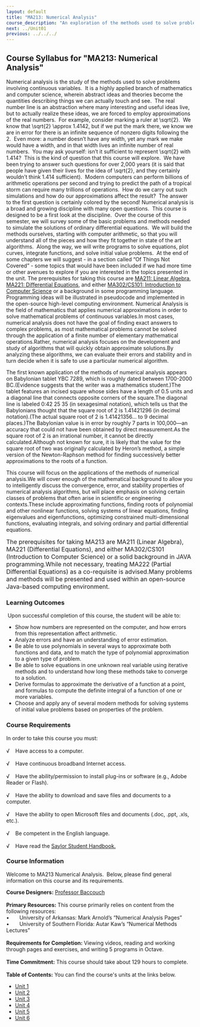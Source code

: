 ```yaml
---
layout: default
title: "MA213: Numerical Analysis"
course_description: "An exploration of the methods used to solve problems involving continuous variables."
next: ../Unit01
previous: ../../../
---
```

Course Syllabus for "MA213: Numerical Analysis"
-----------------------------------------------

Numerical analysis is the study of the methods used to solve problems
involving continuous variables.  It is a highly applied branch of
mathematics and computer science, wherein abstract ideas and theories
become the quantities describing things we can actually touch and see. 
The real number line is an abstraction where many interesting and useful
ideas live, but to actually realize these ideas, we are forced to employ
approximations of the real numbers.  For example, consider marking a
ruler at \\sqrt{2}.  We know that \\sqrt{2} \\approx 1.4142, but if we
put the mark there, we know we are in error for there is an infinite
sequence of nonzero digits following the 2.  Even more: a number doesn’t
have any width, yet any mark we make would have a width, and in that
width lives an infinite number of real numbers.  You may ask yourself:
isn’t it sufficient to represent \\sqrt{2} with 1.414?  This is the kind
of question that this course will explore.  We have been trying to
answer such questions for over 2,000 years (it is said that people have
given their lives for the idea of \\sqrt{2}, and they certainly wouldn’t
think 1.414 sufficient).  Modern computers can perform billions of
arithmetic operations per second and trying to predict the path of a
tropical storm can require many trillions of operations.  How do we
carry out such simulations and how do our approximations affect the
result?  The answer to the first question is certainly colored by the
second! Numerical analysis is a broad and growing discipline with many
open questions.  This course is designed to be a first look at the
discipline.  Over the course of this semester, we will survey some of
the basic problems and methods needed to simulate the solutions of
ordinary differential equations.  We will build the methods ourselves,
starting with computer arithmetic, so that you will understand all of
the pieces and how they fit together in state of the art algorithms. 
Along the way, we will write programs to solve equations, plot curves,
integrate functions, and solve initial value problems.  At the end of
some chapters we will suggest - in a section called “Of Things Not
Covered” - some topics that would have been included if we had more time
or other avenues to explore if you are interested in the topics
presented in the unit. The prerequisites for taking this course are
[MA211: Linear Algebra](http://www.saylor.org/courses/ma211/), [MA221:
Differential Equations](http://www.saylor.org/courses/ma221/), and
either [MA302/CS101: Introduction to Computer
Science](http://www.saylor.org/courses/ma302/) or a background in some
programming language.  Programming ideas will be illustrated in
pseudocode and implemented in the open-source high-level computing
environment.
<span style="font-family: &amp;quot;">Numerical Analysis is the field of
mathematics that applies numerical approximations in order to solve
mathematical problems of continuous variables.In most cases, numerical
analysis does not have the goal of finding exact answers to complex
problems, as most mathematical problems cannot be solved through the
application of a finite number of elementary mathematical
operations.Rather, numerical analysis focuses on the development and
study of algorithms that will quickly obtain approximate solutions.By
analyzing these algorithms, we can evaluate their errors and stability
and in turn decide when it is safe to use a particular numerical
algorithm.</span>

The first known application of the methods of numerical analysis appears
on Babylonian tablet YBC 7289, which is roughly dated between 1700-2000
BC.(Evidence suggests that the writer was a mathematics student.)The
tablet features an incised square whose sides have a length of 0.5 units
and a diagonal line that connects opposite corners of the square.The
diagonal line is labeled 0:42 25 35 (in sexagesimal notation), which
tells us that the Babylonians thought that the square root of 2 is
1.41421296 (in decimal notation).(The actual square root of 2 is
1.41421356… to 9 decimal places.)The Babylonian value is in error by
roughly 7 parts in 100,000—an accuracy that could not have been obtained
by direct measurement.As the square root of 2 is an irrational number,
it cannot be directly calculated.Although not known for sure, it is
likely that the value for the square root of two was originally
calculated by Heron’s method, a simple version of the Newton-Raphson
method for finding successively better approximations to the roots of a
function.

This course will focus on the applications of the methods of numerical
analysis.We will cover enough of the mathematical background to allow
you to intelligently discuss the convergence, error, and stability
properties of numerical analysis algorithms, but will place emphasis on
solving certain classes of problems that often arise in scientific or
engineering contexts.These include approximating functions, finding
roots of polynomial and other nonlinear functions, solving systems of
linear equations, finding eigenvalues and eigenfunctions, optimizing
constrained multi-dimensional functions, evaluating integrals, and
solving ordinary and partial differential equations.

<span style="font-size: 12pt; font-family: &amp;quot;">The prerequisites
for taking MA213 are MA211 (Linear Algebra), MA221 (Differential
Equations), and either MA302/CS101 (Introduction to Computer Science) or
a solid background in JAVA programming.While not necessary, treating
MA222 (Partial Differential Equations) as a co-requisite is advised.Many
problems and methods will be presented and used within an open-source
Java-based computing environment. </span>

### Learning Outcomes

 Upon successful completion of this course, the student will be able
to:  

-   Show how numbers are represented on the computer, and how errors
    from this representation affect arithmetic. 
-   Analyze errors and have an understanding of error estimation. 
-   Be able to use polynomials in several ways to approximate both
    functions and data, and to match the type of polynomial
    approximation to a given type of problem. 
-   Be able to solve equations in one unknown real variable using
    iterative methods and to understand how long these methods take to
    converge to a solution. 
-   Derive formulas to approximate the derivative of a function at a
    point, and formulas to compute the definite integral of a function
    of one or more variables. 
-   Choose and apply any of several modern methods for solving systems
    of initial value problems based on properties of the problem.

### Course Requirements

In order to take this course you must:  
    
 √    Have access to a computer.  
    
 √    Have continuous broadband Internet access.  
    
 √    Have the ability/permission to install plug-ins or software (e.g.,
Adobe Reader or Flash).  
    
 √    Have the ability to download and save files and documents to a
computer.  
    
 √    Have the ability to open Microsoft files and documents (.doc,
.ppt, .xls, etc.).  
    
 √    Be competent in the English language.  
        
 √    Have read the [Saylor Student
Handbook.](http://www.saylor.org/site/wp-content/uploads/2012/05/Saylor-StudentHandbook.pdf)

### Course Information

Welcome to MA213 Numerical Analysis.  Below, please find general
information on this course and its requirements.  
  
 **Course Designers:** [Professor
Baccouch](http://www.saylor.org/faculty-a-g/#ProfessorBaccouch)  
    
 **Primary Resources:** This course primarily relies on content from the
following resources:  
 •       University of Arkansas: Mark Arnold’s “Numerical Analysis
Pages”  
 •       University of Southern Florida: Autar Kaw’s “Numerical Methods
Lectures”  
    
 **Requirements for Completion:** Viewing videos, reading and working
through pages and exercises, and writing 5 programs in Octave.  
    
 **Time Commitment:** This course should take about 129 hours to
complete.  
    
**Table of Contents:** You can find the course's units at the links below.

- [Unit 1](https://legacy.saylor.org/ma213/Unit01/)
- [Unit 2](https://legacy.saylor.org/ma213/Unit02/)
- [Unit 3](https://legacy.saylor.org/ma213/Unit03/)
- [Unit 4](https://legacy.saylor.org/ma213/Unit04/)
- [Unit 5](https://legacy.saylor.org/ma213/Unit05/)
- [Unit 6](https://legacy.saylor.org/ma213/Unit06/)
